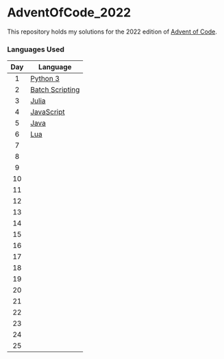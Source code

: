 # AdventOfCode_2022
This repository holds my solutions for the 2022 edition of [Advent of Code](https://adventofcode.com/).

### Languages Used
|Day  | Language |
|:---:|----------|
|1    | [Python 3](https://www.python.org/) |
|2    | [Batch Scripting](https://en.wikipedia.org/wiki/Batch_file) |
|3    | [Julia](https://docs.julialang.org)|
|4    | [JavaScript](https://www.javascript.com)|
|5    | [Java](https://www.java.com/en/)|
|6    | [Lua](https://www.lua.org/home.html)|
|7    | |
|8    | |
|9    | |
|10   | |
|11   | |
|12   | |
|13   | |
|14   | |
|15   | |
|16   | |
|17   | |
|18   | |
|19   | |
|20   | |
|21   | |
|22   | |
|23   | |
|24   | |
|25   | |
